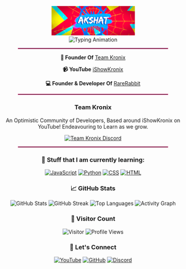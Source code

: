 <div align="center">
  <img src="https://github.com/akshew/image-hosting/blob/main/akshat.gif?raw=true" alt="Animated GIF" width="225">
  <div>
    <img src="https://readme-typing-svg.herokuapp.com/?font=Fira+Code&size=24&pause=800&color=EE5396&center=true&vCenter=true&width=600&height=101&lines=Hello!+I'm+Akshat!;Information+Technology+Student;.°˖✧+Code+should+dazzle+as+much+as+it+delivers+✧˖°.;Passionate+about+learning+and+exploring+new+technologies.;Always+learning+new+things" alt="Typing Animation">
  </div>

  <hr style="border: 1px solid #EE5396; width: 80%;">

  <p><strong>🔭 Founder Of</strong> <a href="https://discord.gg/teamkronix">Team Kronix</a></p>
  <p><strong>📹 YouTube</strong> <a href="https://www.youtube.com/@kronixx2077">iShowKronix</a></p>
  <p><strong>💻 Founder & Developer Of</strong> <a href="https://discord.com/oauth2/authorize?client_id=1242460333025787926">RareRabbit</a></p>

  <hr style="border: 1px solid #EE5396; width: 80%;">

  <h3 align="center">Team Kronix</h3>
  <p align="center">An Optimistic Community of Developers, Based around iShowKronix on YouTube! Endeavouring to Learn as we grow.</p>
  <p align="center">
    <a href="https://discord.gg/teamkronix">
      <img src="https://discord.com/api/guilds/1063452003910553731/widget.png?style=banner2" alt="Team Kronix Discord">
    </a>
  </p>

  <hr style="border: 1px solid #EE5396; width: 80%;">

  <h3 align="center">🌱 Stuff that I am currently learning:</h3>
  <p align="center">
    <a href="https://www.javascript.com"><img src="https://img.shields.io/badge/javascript-%23323330.svg?style=for-the-badge&logo=javascript&logoColor=%23F7DF1E" alt="JavaScript"></a>
    <a href="https://www.python.org"><img src="https://img.shields.io/badge/python-%2314354C.svg?style=for-the-badge&logo=python&logoColor=white" alt="Python"></a>
    <a href="https://www.w3.org/Style/CSS/"><img src="https://img.shields.io/badge/css-%23239120.svg?style=for-the-badge&logo=css3&logoColor=white" alt="CSS"></a>
    <a href="https://html.spec.whatwg.org"><img src="https://img.shields.io/badge/html-%23E34F26.svg?style=for-the-badge&logo=html5&logoColor=white" alt="HTML"></a>
  </p>

  <h3 align="center">📈 GitHub Stats</h3>
  <p align="center">
    <img src="https://github-readme-stats.vercel.app/api?username=akshew&show_icons=true&hide_title=true&count_private=true&include_all_commits=true&theme=transparent&hide_border=true" alt="GitHub Stats">
    <img src="https://github-readme-streak-stats.herokuapp.com?user=akshew&theme=transparent&hide_border=true&date_format=M%20j%5B%2C%20Y%5D" alt="GitHub Streak">
    <img src="https://github-readme-stats.vercel.app/api/top-langs/?username=akshew&layout=compact&theme=transparent&hide_border=true" alt="Top Languages">
    <img src="https://github-readme-activity-graph.vercel.app/graph?username=akshew&bg_color=00000000&color=ffffff&line=00bfff&point=1e90ff&area=true&hide_border=true" alt="Activity Graph">
  </p>

  <h3 align="center">🧳 Visitor Count</h3>
  <p align="center">
    <img src="https://visitor-badge.laobi.icu/badge?page_id=akshew.akshew" alt="Visitor">
    <img src="https://komarev.com/ghpvc/?username=akshew" alt="Profile Views">
  </p>

  <h3 align="center">💬 Let's Connect</h3>
  <p align="center">
    <a href="https://youtube.com/@kronixx2077"><img src="https://img.shields.io/badge/YouTube-%23FF0000.svg?style=for-the-badge&logo=youtube&logoColor=white" alt="YouTube"></a>
    <a href="https://github.com/akshew"><img src="https://img.shields.io/badge/GitHub-%23181717.svg?style=for-the-badge&logo=github&logoColor=white" alt="GitHub"></a>
    <a href="https://discord.com/users/747321055319949312"><img src="https://img.shields.io/badge/Discord-%237289DA.svg?style=for-the-badge&logo=discord&logoColor=white" alt="Discord"></a>
  </p>
</div>
